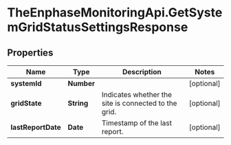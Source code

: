 # TheEnphaseMonitoringApi.GetSystemGridStatusSettingsResponse

## Properties

Name | Type | Description | Notes
------------ | ------------- | ------------- | -------------
**systemId** | **Number** |  | [optional] 
**gridState** | **String** | Indicates whether the site is connected to the grid. | [optional] 
**lastReportDate** | **Date** | Timestamp of the last report. | [optional] 


